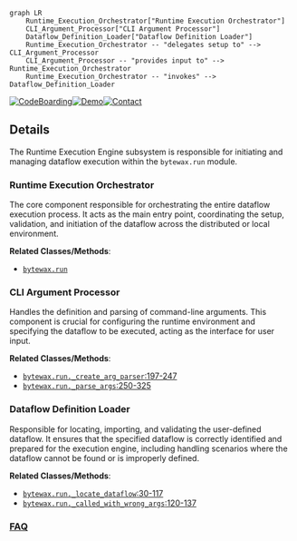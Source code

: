 ```mermaid
graph LR
    Runtime_Execution_Orchestrator["Runtime Execution Orchestrator"]
    CLI_Argument_Processor["CLI Argument Processor"]
    Dataflow_Definition_Loader["Dataflow Definition Loader"]
    Runtime_Execution_Orchestrator -- "delegates setup to" --> CLI_Argument_Processor
    CLI_Argument_Processor -- "provides input to" --> Runtime_Execution_Orchestrator
    Runtime_Execution_Orchestrator -- "invokes" --> Dataflow_Definition_Loader
```

[![CodeBoarding](https://img.shields.io/badge/Generated%20by-CodeBoarding-9cf?style=flat-square)](https://github.com/CodeBoarding/GeneratedOnBoardings)[![Demo](https://img.shields.io/badge/Try%20our-Demo-blue?style=flat-square)](https://www.codeboarding.org/demo)[![Contact](https://img.shields.io/badge/Contact%20us%20-%20contact@codeboarding.org-lightgrey?style=flat-square)](mailto:contact@codeboarding.org)

## Details

The Runtime Execution Engine subsystem is responsible for initiating and managing dataflow execution within the `bytewax.run` module.

### Runtime Execution Orchestrator
The core component responsible for orchestrating the entire dataflow execution process. It acts as the main entry point, coordinating the setup, validation, and initiation of the dataflow across the distributed or local environment.


**Related Classes/Methods**:

- <a href="https://github.com/bytewax/bytewax/blob/main/pysrc/bytewax/run.py" target="_blank" rel="noopener noreferrer">`bytewax.run`</a>


### CLI Argument Processor
Handles the definition and parsing of command-line arguments. This component is crucial for configuring the runtime environment and specifying the dataflow to be executed, acting as the interface for user input.


**Related Classes/Methods**:

- <a href="https://github.com/bytewax/bytewax/blob/main/pysrc/bytewax/run.py#L197-L247" target="_blank" rel="noopener noreferrer">`bytewax.run._create_arg_parser`:197-247</a>
- <a href="https://github.com/bytewax/bytewax/blob/main/pysrc/bytewax/run.py#L250-L325" target="_blank" rel="noopener noreferrer">`bytewax.run._parse_args`:250-325</a>


### Dataflow Definition Loader
Responsible for locating, importing, and validating the user-defined dataflow. It ensures that the specified dataflow is correctly identified and prepared for the execution engine, including handling scenarios where the dataflow cannot be found or is improperly defined.


**Related Classes/Methods**:

- <a href="https://github.com/bytewax/bytewax/blob/main/pysrc/bytewax/run.py#L30-L117" target="_blank" rel="noopener noreferrer">`bytewax.run._locate_dataflow`:30-117</a>
- <a href="https://github.com/bytewax/bytewax/blob/main/pysrc/bytewax/run.py#L120-L137" target="_blank" rel="noopener noreferrer">`bytewax.run._called_with_wrong_args`:120-137</a>




### [FAQ](https://github.com/CodeBoarding/GeneratedOnBoardings/tree/main?tab=readme-ov-file#faq)